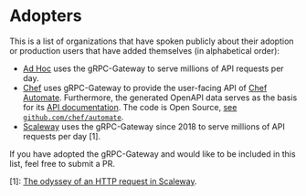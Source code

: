 # Adopters

This is a list of organizations that have spoken publicly about their adoption or
production users that have added themselves (in alphabetical order):

* [Ad Hoc](http://adhocteam.us/) uses the gRPC-Gateway to serve millions of
    API requests per day.
* [Chef](https://www.chef.io/) uses gRPC-Gateway to provide the user-facing
    API of [Chef Automate](https://automate.chef.io/). Furthermore, the generated
    OpenAPI data serves as the basis for its [API documentation](https://automate.chef.io/docs/api/).
    The code is Open Source, [see `github.com/chef/automate`](https://github.com/chef/automate).
* [Scaleway](https://www.scaleway.com/en/) uses the gRPC-Gateway since 2018 to
    serve millions of API requests per day [1].

If you have adopted the gRPC-Gateway and would like to be included in this list,
feel free to submit a PR.

[1]: [The odyssey of an HTTP request in Scaleway](https://www.youtube.com/watch?v=eLxD-zIUraE&feature=youtu.be&t=480).
